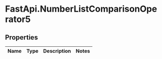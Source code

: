 # FastApi.NumberListComparisonOperator5

## Properties
Name | Type | Description | Notes
------------ | ------------- | ------------- | -------------
